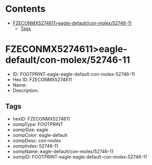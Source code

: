 



Contents
========

* [FZECONMX5274611>eagle-default/con-molex/52746-11](#fzeconmx5274611eagle-defaultcon-molex52746-11)
	* [Tags](#tags)

# FZECONMX5274611>eagle-default/con-molex/52746-11

- ID: FOOTPRINT-eagle-eagle-default-con-molex-52746-11
- Hex ID: FZECONMX5274611
- Name: 
- Description: 

## Tags

- hexID: FZECONMX5274611
- oompType: FOOTPRINT
- oompSize: eagle
- oompColor: eagle-default
- oompDesc: con-molex
- oompIndex: 52746-11
- oompName: eagle-default/con-molex/52746-11
- oompID: FOOTPRINT-eagle-eagle-default-con-molex-52746-11
